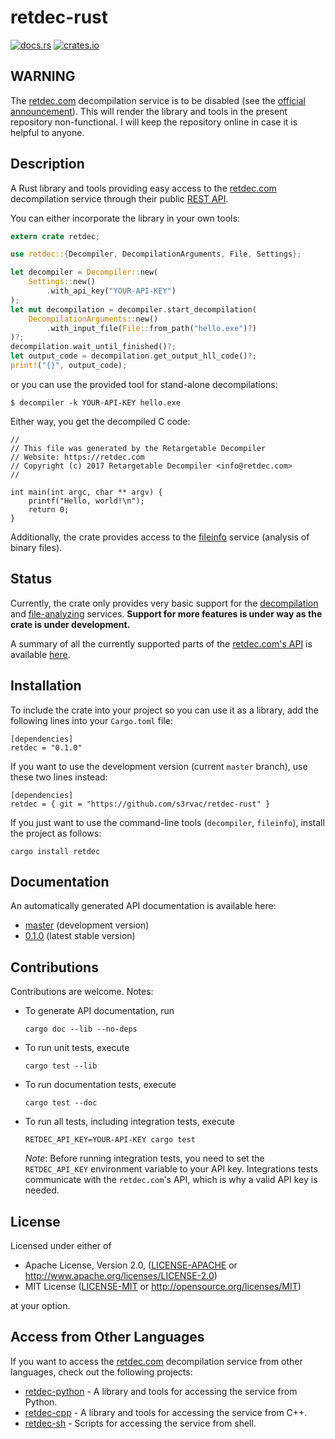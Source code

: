 # retdec-rust

[![docs.rs](https://docs.rs/retdec/badge.svg)](https://docs.rs/retdec)
[![crates.io](https://img.shields.io/crates/v/retdec.svg)](https://crates.io/crates/retdec)

## WARNING

The [retdec.com](https://retdec.com) decompilation service is to be disabled
(see the [official
announcement](https://retdec.com/news/?2018-06-07-New-Version-3-1)). This will
render the library and tools in the present repository non-functional. I will
keep the repository online in case it is helpful to anyone.

## Description

A Rust library and tools providing easy access to the
[retdec.com](https://retdec.com) decompilation service through their public
[REST API](https://retdec.com/api/).

You can either incorporate the library in your own tools:

```rust
extern crate retdec;

use retdec::{Decompiler, DecompilationArguments, File, Settings};

let decompiler = Decompiler::new(
    Settings::new()
        .with_api_key("YOUR-API-KEY")
);
let mut decompilation = decompiler.start_decompilation(
    DecompilationArguments::new()
        .with_input_file(File::from_path("hello.exe")?)
)?;
decompilation.wait_until_finished()?;
let output_code = decompilation.get_output_hll_code()?;
print!("{}", output_code);
```

or you can use the provided tool for stand-alone decompilations:

```text
$ decompiler -k YOUR-API-KEY hello.exe
```

Either way, you get the decompiled C code:

```text
//
// This file was generated by the Retargetable Decompiler
// Website: https://retdec.com
// Copyright (c) 2017 Retargetable Decompiler <info@retdec.com>
//

int main(int argc, char ** argv) {
    printf("Hello, world!\n");
    return 0;
}
```

Additionally, the crate provides access to the
[fileinfo](https://retdec.com/api/docs/fileinfo.html) service (analysis of
binary files).

## Status

Currently, the crate only provides very basic support for the
[decompilation](https://retdec.com/api/docs/decompiler.html) and
[file-analyzing](https://retdec.com/api/docs/fileinfo.html) services. **Support
for more features is under way as the crate is under development.**

A summary of all the currently supported parts of the [retdec.com's
API](https://retdec.com/api/docs/index.html) is available
[here](https://github.com/s3rvac/retdec-rust/tree/master/STATUS.md).

## Installation

To include the crate into your project so you can use it as a library, add the
following lines into your `Cargo.toml` file:

```
[dependencies]
retdec = "0.1.0"
```

If you want to use the development version (current `master` branch), use these
two lines instead:

```text
[dependencies]
retdec = { git = "https://github.com/s3rvac/retdec-rust" }
```

If you just want to use the command-line tools (`decompiler`, `fileinfo`),
install the project as follows:

```text
cargo install retdec
```

## Documentation

An automatically generated API documentation is available here:

* [master](https://projects.petrzemek.net/retdec-rust/doc/master/retdec/index.html)
  (development version)
* [0.1.0](https://docs.rs/retdec/0.1.0/retdec/) (latest stable version)

## Contributions

Contributions are welcome. Notes:

* To generate API documentation, run

    ```text
    cargo doc --lib --no-deps
    ```

* To run unit tests, execute

    ```text
    cargo test --lib
    ```

* To run documentation tests, execute

    ```text
    cargo test --doc
    ```

* To run all tests, including integration tests, execute

    ```text
    RETDEC_API_KEY=YOUR-API-KEY cargo test
    ```

  *Note*: Before running integration tests, you need to set the
  `RETDEC_API_KEY` environment variable to your API key. Integrations tests
  communicate with the `retdec.com`'s API, which is why a valid API key is
  needed.

## License

Licensed under either of

* Apache License, Version 2.0,
  ([LICENSE-APACHE](https://github.com/s3rvac/retdec-rust/tree/master/LICENSE-APACHE)
  or http://www.apache.org/licenses/LICENSE-2.0)
* MIT License
  ([LICENSE-MIT](https://github.com/s3rvac/retdec-rust/tree/master/LICENSE-APACHE)
  or http://opensource.org/licenses/MIT)

at your option.

## Access from Other Languages

If you want to access the [retdec.com](https://retdec.com) decompilation
service from other languages, check out the following projects:

* [retdec-python](https://github.com/s3rvac/retdec-python) - A library and
  tools for accessing the service from Python.
* [retdec-cpp](https://github.com/s3rvac/retdec-cpp) - A library and tools for
  accessing the service from C++.
* [retdec-sh](https://github.com/s3rvac/retdec-sh) - Scripts for accessing the
  service from shell.
